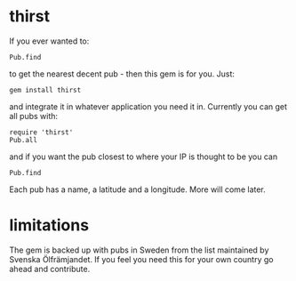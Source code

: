 thirst
======

If you ever wanted to:

    Pub.find

to get the nearest decent pub - then this gem is for you. Just:

    gem install thirst

and integrate it in whatever application you need it in. Currently you can get all pubs with:

    require 'thirst'
    Pub.all

and if you want the pub closest to where your IP is thought to be you can

    Pub.find

Each pub has a name, a latitude and a longitude. More will come later.


limitations
===========

The gem is backed up with pubs in Sweden from the list maintained by Svenska Ölfrämjandet. If you feel you need this for your own country go ahead and contribute.


